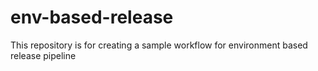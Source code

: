 # env-based-release
This repository is for creating a sample workflow for environment based release pipeline

